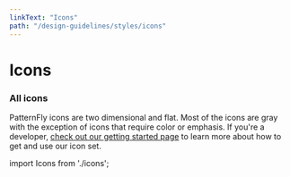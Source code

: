 ```yaml
---
linkText: "Icons"
path: "/design-guidelines/styles/icons"
---
```


# Icons

### All icons
PatternFly icons are two dimensional and flat. Most of the icons are gray with the exception of icons that require color or emphasis. If you're a developer, [check out our getting started page](/get-started/developers#using-styles) to learn more about how to get and use our icon set.

import Icons from './icons';

<Icons />